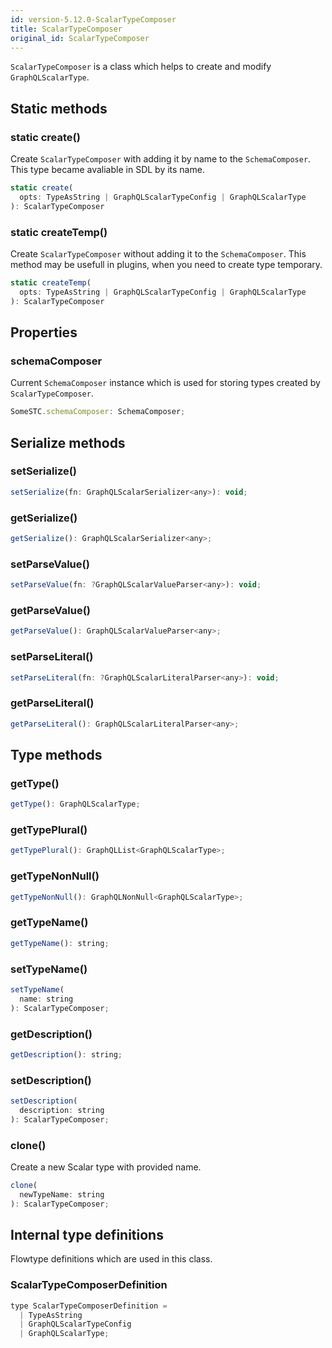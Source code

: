 ```yaml
---
id: version-5.12.0-ScalarTypeComposer
title: ScalarTypeComposer
original_id: ScalarTypeComposer
---
```


`ScalarTypeComposer` is a class which helps to create and modify `GraphQLScalarType`.

## Static methods

### static create()

Create `ScalarTypeComposer` with adding it by name to the `SchemaComposer`. This type became avaliable in SDL by its name.

```js
static create(
  opts: TypeAsString | GraphQLScalarTypeConfig | GraphQLScalarType
): ScalarTypeComposer
```

### static createTemp()

Create `ScalarTypeComposer` without adding it to the `SchemaComposer`. This method may be usefull in plugins, when you need to create type temporary.

```js
static createTemp(
  opts: TypeAsString | GraphQLScalarTypeConfig | GraphQLScalarType
): ScalarTypeComposer
```

## Properties

### schemaComposer

Current `SchemaComposer` instance which is used for storing types created by `ScalarTypeComposer`.

```js
SomeSTC.schemaComposer: SchemaComposer;
```

## Serialize methods

### setSerialize()

```js
setSerialize(fn: GraphQLScalarSerializer<any>): void;
```

### getSerialize()

```js
getSerialize(): GraphQLScalarSerializer<any>;
```

### setParseValue()

```js
setParseValue(fn: ?GraphQLScalarValueParser<any>): void;
```

### getParseValue()

```js
getParseValue(): GraphQLScalarValueParser<any>;
```

### setParseLiteral()

```js
setParseLiteral(fn: ?GraphQLScalarLiteralParser<any>): void;
```

### getParseLiteral()

```js
getParseLiteral(): GraphQLScalarLiteralParser<any>;
```

## Type methods

### getType()

```js
getType(): GraphQLScalarType;
```

### getTypePlural()

```js
getTypePlural(): GraphQLList<GraphQLScalarType>;
```

### getTypeNonNull()

```js
getTypeNonNull(): GraphQLNonNull<GraphQLScalarType>;
```

### getTypeName()

```js
getTypeName(): string;
```

### setTypeName()

```js
setTypeName(
  name: string
): ScalarTypeComposer;
```

### getDescription()

```js
getDescription(): string;
```

### setDescription()

```js
setDescription(
  description: string
): ScalarTypeComposer;
```

### clone()

Create a new Scalar type with provided name.

```js
clone(
  newTypeName: string
): ScalarTypeComposer;
```

## Internal type definitions

Flowtype definitions which are used in this class.

### ScalarTypeComposerDefinition

```js
type ScalarTypeComposerDefinition =
  | TypeAsString
  | GraphQLScalarTypeConfig
  | GraphQLScalarType;
```